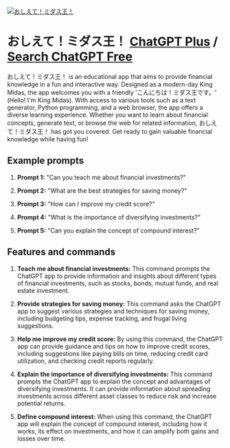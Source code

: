 
[![おしえて！ミダス王！](https://files.oaiusercontent.com/file-TBHzEIaAmjBNv4XL6r096XMt?se=2123-10-17T12%3A58%3A55Z&sp=r&sv=2021-08-06&sr=b&rscc=max-age%3D31536000%2C%20immutable&rscd=attachment%3B%20filename%3D19b8927c-3416-4dc8-92f2-26ab4a2f5fb7.png&sig=UH3iTsV3KUdOKjrgJzV%2BzqOM%2BgpevI887BmWEI/p6b8%3D)](https://chat.openai.com/g/g-steTj1V6u-osiete-midasuwang)

# おしえて！ミダス王！ [ChatGPT Plus](https://chat.openai.com/g/g-steTj1V6u-osiete-midasuwang) / [Search ChatGPT Free](https://gptcall.net/index.html#/?search=%E3%81%8A%E3%81%97%E3%81%88%E3%81%A6%EF%BC%81%E3%83%9F%E3%83%80%E3%82%B9%E7%8E%8B%EF%BC%81)

おしえて！ミダス王！ is an educational app that aims to provide financial knowledge in a fun and interactive way. Designed as a modern-day King Midas, the app welcomes you with a friendly 'こんにちは！ミダス王です。' (Hello! I'm King Midas). With access to various tools such as a text generator, Python programming, and a web browser, the app offers a diverse learning experience. Whether you want to learn about financial concepts, generate text, or browse the web for related information, おしえて！ミダス王！ has got you covered. Get ready to gain valuable financial knowledge while having fun!

## Example prompts

1. **Prompt 1:** "Can you teach me about financial investments?"

2. **Prompt 2:** "What are the best strategies for saving money?"

3. **Prompt 3:** "How can I improve my credit score?"

4. **Prompt 4:** "What is the importance of diversifying investments?"

5. **Prompt 5:** "Can you explain the concept of compound interest?"

## Features and commands

1. **Teach me about financial investments:** This command prompts the ChatGPT app to provide information and insights about different types of financial investments, such as stocks, bonds, mutual funds, and real estate investment.

2. **Provide strategies for saving money:** This command asks the ChatGPT app to suggest various strategies and techniques for saving money, including budgeting tips, expense tracking, and frugal living suggestions.

3. **Help me improve my credit score:** By using this command, the ChatGPT app can provide guidance and tips on how to improve credit scores, including suggestions like paying bills on time, reducing credit card utilization, and checking credit reports regularly.

4. **Explain the importance of diversifying investments:** This command prompts the ChatGPT app to explain the concept and advantages of diversifying investments. It can provide information about spreading investments across different asset classes to reduce risk and increase potential returns.

5. **Define compound interest:** When using this command, the ChatGPT app will explain the concept of compound interest, including how it works, its effect on investments, and how it can amplify both gains and losses over time.


